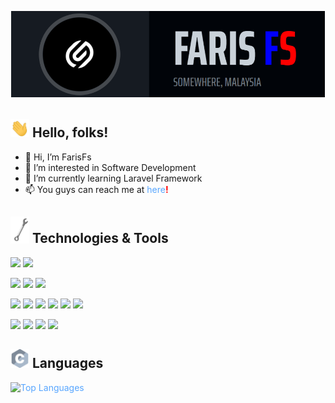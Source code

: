 ## [![farisfs73x header](assets/header.png)](https://farisfs73x.github.io/)


## <img src="assets/wave.gif" width="30px"> Hello, folks!

- 👋 Hi, I’m FarisFs
- 👀 I’m interested in Software Development
- 🌱 I’m currently learning Laravel Framework
- 📫 You guys can reach me at <a href="https://www.linkedin.com/in/farisfsx/" target="_blank">here<span style="color: red; font-weight: bold;">!</span></a>


## <img src="assets/tool.gif" width="30px"> Technologies & Tools

![](https://img.shields.io/badge/OS-Windows-informational?style=flat&logo=windows&logoColor=white&color=58a6ff)
![](https://img.shields.io/badge/OS-Linux-informational?style=flat&logo=linux&logoColor=white&color=58a6ff)

![](https://img.shields.io/badge/IDE-VSCode-informational?style=flat&logo=visualstudiocode&logoColor=white&color=58a6ff)
![](https://img.shields.io/badge/IDE-PhpStorm-informational?style=flat&logo=phpstorm&logoColor=white&color=58a6ff)
![](https://img.shields.io/badge/IDE-NetBeans-informational?style=flat&logo=apachenetbeanside&logoColor=white&color=58a6ff)

![](https://img.shields.io/badge/Code-HTML5-informational?style=flat&logo=html5&logoColor=white&color=58a6ff)
![](https://img.shields.io/badge/Code-CSS3-informational?style=flat&logo=css3&logoColor=white&color=58a6ff)
![](https://img.shields.io/badge/Code-JavaScript-informational?style=flat&logo=javascript&logoColor=white&color=58a6ff)
![](https://img.shields.io/badge/Code-C++-informational?style=flat&logo=cplusplus&logoColor=white&color=58a6ff)
![](https://img.shields.io/badge/Code-Java-informational?style=flat&logo=java&logoColor=white&color=58a6ff)
![](https://img.shields.io/badge/Code-Python-informational?style=flat&logo=python&logoColor=white&color=58a6ff)

![](https://img.shields.io/badge/Framework-Laravel-informational?style=flat&logo=laravel&logoColor=white&color=58a6ff)
![](https://img.shields.io/badge/Framework-Flask-informational?style=flat&logo=flask&logoColor=white&color=58a6ff)
![](https://img.shields.io/badge/Framework-BootStrap-informational?style=flat&logo=bootstrap&logoColor=white&color=58a6ff)
![](https://img.shields.io/badge/Framework-MaterializeCSS-informational?style=flat&logo=materializecss&logoColor=white&color=58a6ff)


## <img src="assets/language.gif" width="30px"> Languages

[![Top Languages](https://github-readme-stats.vercel.app/api/top-langs/?username=farisfs73x&langs_count=10&layout=compact&theme=vision-friendly-dark)](https://github.com/farisfs73x/)

<style>
    a:link {
    text-decoration: none !important;
    color: #58a6ff !important;
    }

    a:visited {
    text-decoration: none !important;
    }

    a:hover {
    text-decoration: none !important;
    color: yellow !important;
    }

    a:active {
    text-decoration: underline !important;
    }
</style>

<!---
farisfs73x/farisfs73x is a ✨ special ✨ repository because its `README.md` (this file) appears on your GitHub profile.
You can click the Preview link to take a look at your changes.
--->
